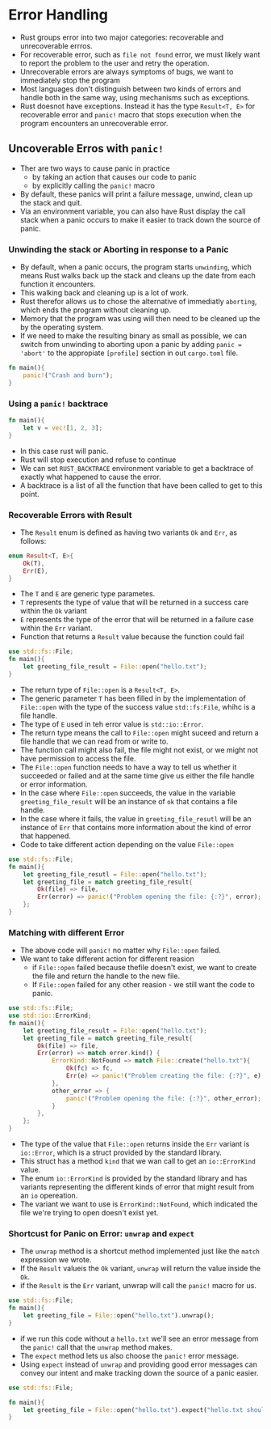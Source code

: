 # Error Handling
- Rust groups error into two major categories: recoverable and unrecoverable errros.
- For recoverable error, such as `file not found` error, we must likely want to report the problem to the user and retry the operation.
- Unrecoverable errors are always symptoms of bugs, we want to immediately stop the program
- Most languages don't distinguish between two kinds of errors and handle both in the same way, using mechanisms such as exceptions.
- Rust doesnot have exceptions. Instead it has the type `Result<T, E>` for recoverable error and `panic!` macro that stops execution when the program encounters an unrecoverable error.

## Uncoverable Erros with `panic!`
- Ther are two ways to cause panic in practice
    - by taking an action that causes our code to panic
    - by explicitly calling the `panic!` macro
- By default, these panics will print a failure message, unwind, clean up the stack and quit.
- Via an environment variable, you can also have Rust display the call stack when a panic occurs to make it easier to track down the source of panic.

### Unwinding the stack or Aborting in response to a Panic
- By default, when a panic occurs, the program starts `unwinding`, which means Rust walks back up the stack and cleans up the date from each function it encounters.
- This walking back and cleaning up is a lot of work.
- Rust therefor allows us to chose the alternative of immediatly `aborting`, which ends the program without cleaning up.
- Memory that the program was using will then need to be cleaned up the by the operating system.
- If we need to make the resulting binary as small as possible, we can switch from unwinding to aborting upon a panic by adding `panic = 'abort'` to the appropiate `[profile]` section in out `cargo.toml` file.

```rust
fn main(){
    panic!("Crash and burn");  
}
```

### Using a `panic!` backtrace
```rust
fn main(){
    let v = vec![1, 2, 3];
}
```
- In this case rust will panic.
- Rust will stop execution and refuse to continue
- We can set `RUST_BACKTRACE` environment variable to get a backtrace of exactly what happened to cause the error.
- A backtrace is a list of all the function that have been called to get to this point.

### Recoverable Errors with Result
- The `Result` enum is defined as having two variants `Ok` and `Err`, as follows:
```rust
enum Result<T, E>{
    Ok(T),
    Err(E),
}
```
- The `T` and `E` are generic type parametes.
- `T` represents the type of value that will be returned in a success care within the `Ok` variant
- `E` represents the type of the error that will be returned in a failure case within the `Err` variant.
- Function that returns a `Result` value because the function could fail
```rust
use std::fs::File;
fn main(){
    let greeting_file_result = File::open("hello.txt");
}
```
- The return type of `File::open` is a `Result<T, E>`. 
- The generic parameter `T` has been filled in by the implementation of `File::open` with the type of the success value `std::fs:File`, whihc is a file handle.
- The type of `E` used in teh error value is `std::io::Error`. 
- The return type means the call to `File::open` might suceed and return a file handle that we can read from or write to.
- The function call might also fail, the file might not exist, or we might not have permission to access the file.
- The `File::open` function needs to have a way to tell us whether it succeeded or failed and at the same time give us either the file handle or error information.
- In the case where `File::open` succeeds, the value in the variable `greeting_file_result` will be an instance of `ok` that contains a file handle.
- In the case where it fails, the value in `greeting_file_resutl` will be an instance of `Err` that contains more information about the kind of error that happened.
- Code to take different action depending on the value `File::open`
```rust
use std::fs::File;
fn main(){
    let greeting_file_resutl = File::open("hello.txt");
    let greeting_file = match greeting_file_result{
        Ok(file) => file,
        Err(error) => panic!("Problem opening the file: {:?}", error);
    };
}
```

### Matching with different Error
- The above code will `panic!` no matter why `File::open` failed. 
- We want to take different action for different reasion
    - if `File::open` failed because thefile doesn't exist, we want to create the file and return the handle to the new file.
    - If `File::open` failed for any other reasion - we still want the code to panic.
```rust
use std::fs::File;
use std::io::ErrorKind;
fn main(){
    let greeting_file_result = File::open("hello.txt");
    let greeting_file = match greeting_file_result{
        Ok(file) => file,
        Err(error) => match error.kind() {
            ErrorKind::NotFound => match File::create("hello.txt"){
                Ok(fc) => fc,
                Err(e) => panic!("Problem creating the file: {:?}", e),
            },
            other_error => {
                panic!("Problem opening the file: {:?}", other_error);
            }
        },
    };
}
```
- The type of the value that `File::open` returns inside the `Err` variant is `io::Error`, which is a struct provided by the standard library.
- This struct has a method `kind` that we wan call to get an `io::ErrorKind` value. 
- The enum `io::ErrorKind` is provided by the standard library and has variants representing the different kinds of error that might result from an `io` opereation.
- The variant we want to use is `ErrorKind::NotFound`, which indicated the file we're trying to open doesn't exist yet.

### Shortcust for Panic on Error:  `unwrap` and `expect`
- The `unwrap` method is a shortcut method implemented just like the `match` expression we wrote. 
- If the `Result` valueis the `Ok` variant, `unwrap` will return the value inside the `Ok`.
- if the `Result` is the `Err` variant, unwrap will call the `panic!` macro for us.
```rust
use std::fs::File;
fn main(){
    let greeting_file = File::open("hello.txt").unwrap();
}
```
- if we run this code without a `hello.txt` we'll see an error message from the `panic!` call that the `unwrap` method makes.
- The `expect` method lets us also choose the `panic!` error message. 
- Using `expect` instead of `unwrap` and providing good error messages can convey our intent and make tracking down the source of a panic easier.
```rust
use std::fs::File;

fn main(){
    let greeting_file = File::open("hello.txt").expect("hello.txt should be included in the project");
}
```